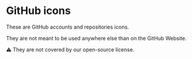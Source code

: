 # GitHub icons
These are GitHub accounts and repositories icons.

They are not meant to be used anywhere else than on the GitHub Website. 

⚠️ They are not covered by our open-source license.
